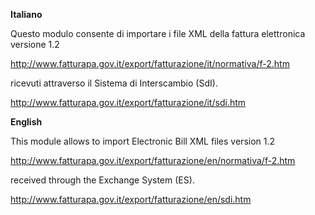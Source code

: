**Italiano**

Questo modulo consente di importare i file XML della fattura elettronica versione 1.2

<http://www.fatturapa.gov.it/export/fatturazione/it/normativa/f-2.htm>

ricevuti attraverso il Sistema di Interscambio (SdI).

<http://www.fatturapa.gov.it/export/fatturazione/it/sdi.htm>

**English**

This module allows to import Electronic Bill XML files version 1.2

<http://www.fatturapa.gov.it/export/fatturazione/en/normativa/f-2.htm>

received through the Exchange System (ES).

<http://www.fatturapa.gov.it/export/fatturazione/en/sdi.htm>
